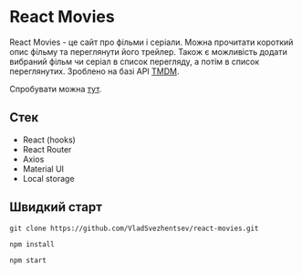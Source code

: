 # React Movies
React Movies - це сайт про фільми і серіали. Можна прочитати короткий опис фільму та переглянути його трейлер. Також є можливість додати вибраний фільм чи серіал в список перегляду, а потім в список переглянутих. Зроблено на базі API [TMDM](https://www.themoviedb.org).

Спробувати можна [тут](https://vlad-reactmovies.netlify.app).

## Стек
- React (hooks)
- React Router
- Axios
- Material UI
- Local storage

## Швидкий старт
```git clone https://github.com/VladSvezhentsev/react-movies.git```

```npm install```

```npm start```
